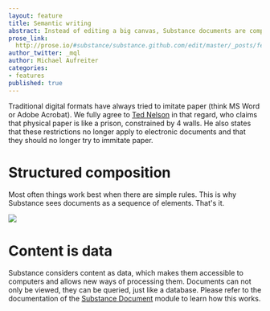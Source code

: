 ```yaml
---
layout: feature
title: Semantic writing
abstract: Instead of editing a big canvas, Substance documents are composed of content elements. While existing solutions (like Google Docs) bring traditional word-processing to the web, Substance focusses on content, by leaving the layout part to the system, not the user. Because of the absence of formatting utilities, it suggests structured content-oriented writing. 
prose_link:
  http://prose.io/#substance/substance.github.com/edit/master/_posts/features/0100-01-01-semanitc-writing.md
author_twitter: _mql
author: Michael Aufreiter
categories:
- features
published: true
---
```


Traditional digital formats have always tried to imitate paper (think MS Word or Adobe Acrobat). We fully agree to [Ted Nelson](http://www.youtube.com/watch?v=En_2T7KH6RA) in that regard, who claims that physical paper is like a prison, constrained by 4 walls. He also states that these restrictions no longer apply to electronic documents and that they should no longer try to immitate paper.

<!-- ![](/images/illustrations/semantic-writing-paper.png)-->

<!-- ![](/images/illustrations/semantic-writing-endlesspaper.png)-->

# Structured composition

Most often things work best when there are simple rules. This is why Substance sees documents as a sequence of elements. That's it.

![](/images/illustrations/semantic-writing-elements.png)

# Content is data

Substance considers content as data, which makes them accessible to computers and allows new ways of processing them. Documents can not only be viewed, they can be queried, just like a database. Please refer to the documentation of the [Substance Document](http://interior.substance.io/modules/document.html) module to learn how this works.